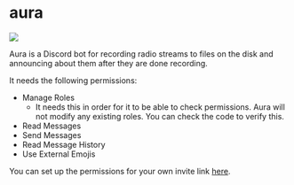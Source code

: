# aura

![](https://i.imgur.com/RBbqWJJ.png)

Aura is a Discord bot for recording radio streams to files on the disk and
announcing about them after they are done recording.

It needs the following permissions:

- Manage Roles
  - It needs this in order for it to be able to check permissions.
    Aura will not modify any existing roles. You can check the code to verify this.
- Read Messages
- Send Messages
- Read Message History
- Use External Emojis

You can set up the permissions for your own invite link [here](https://discordapi.com/permissions.html#268766208).
